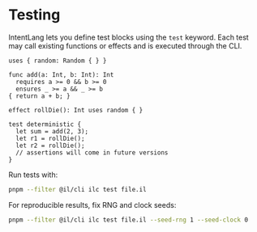 # Testing

IntentLang lets you define test blocks using the `test` keyword. Each test may call existing functions or effects and is executed through the CLI.

```intentlang
uses { random: Random { } }

func add(a: Int, b: Int): Int
  requires a >= 0 && b >= 0
  ensures _ >= a && _ >= b
{ return a + b; }

effect rollDie(): Int uses random { }

test deterministic {
  let sum = add(2, 3);
  let r1 = rollDie();
  let r2 = rollDie();
  // assertions will come in future versions
}
```

Run tests with:

```bash
pnpm --filter @il/cli ilc test file.il
```

For reproducible results, fix RNG and clock seeds:

```bash
pnpm --filter @il/cli ilc test file.il --seed-rng 1 --seed-clock 0
```
